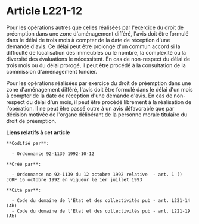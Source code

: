 # Article L221-12

Pour les opérations autres que celles réalisées par l'exercice du droit de préemption dans une zone d'aménagement différé,
l'avis doit être formulé dans le délai de trois mois à compter de la date de réception d'une demande d'avis. Ce délai peut
être prolongé d'un commun accord si la difficulté de localisation des immeubles ou le nombre, la complexité ou la diversité
des évaluations le nécessitent. En cas de non-respect du délai de trois mois ou du délai prorogé, il peut être procédé à la
consultation de la commission d'aménagement foncier.

Pour les opérations réalisées par exercice du droit de préemption dans une zone d'aménagement différé, l'avis doit être
formulé dans le délai d'un mois à compter de la date de réception d'une demande d'avis. En cas de non-respect du délai d'un
mois, il peut être procédé librement à la réalisation de l'opération. Il ne peut être passé outre à un avis défavorable que
par décision motivée de l'organe délibérant de la personne morale titulaire du droit de préemption.

**Liens relatifs à cet article**

	**Codifié par**:

	  - Ordonnance 92-1139 1992-10-12

	**Créé par**:

	  - Ordonnance no 92-1139 du 12 octobre 1992 relative  - art. 1 () JORF 16 octobre 1992 en vigueur le 1er juillet 1993

	**Cité par**:

	  - Code du domaine de l'Etat et des collectivités pub - art. L221-14 (Ab)
	  - Code du domaine de l'Etat et des collectivités pub - art. L221-19 (Ab)
